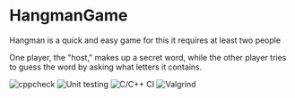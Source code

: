 # HangmanGame

Hangman is a quick and easy game for this it requires at least two people 

One player, the "host," makes up a secret word, while the other player tries to guess the word by asking what letters it contains.

![cppcheck](https://github.com/stepin104865/HangmanGame/workflows/cppcheck/badge.svg)           ![Unit testing](https://github.com/stepin104865/HangmanGame/workflows/Unit%20testing/badge.svg)              ![C/C++ CI](https://github.com/stepin104865/HangmanGame/workflows/C/C++%20CI/badge.svg)                   ![Valgrind](https://github.com/stepin104865/HangmanGame/workflows/Valgrind/badge.svg)
